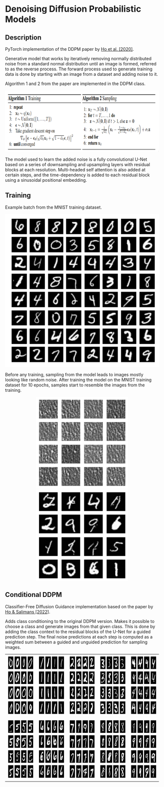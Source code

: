 # Denoising Diffusion Probabilistic Models 

## Description

PyTorch implementation of the DDPM paper by [Ho et al. \[2020\]](https://arxiv.org/abs/2006.11239).

Generative model that works by iteratively removing normally distributed noise from a standard normal distribution until an image is formed, referred to as the reverse process.
The forward process used to generate training data is done by starting with an image from a dataset and adding noise to it.

Algorithm 1 and 2 from the paper are implemented in the DDPM class.

<div align="center">
    <img src="Images/DDPM_algorithms.png" height="200">
</div>

The model used to learn the added noise is a fully convolutional U-Net based on a series of downsampling and upsampling layers with residual blocks at each resolution.
Multi-headed self attention is also added at certain steps, and the time-dependency is added to each residual block using a sinusoidal positional embedding.

## Training

Example batch from the MNIST training dataset.

<div align="center">
    <img src="Images/MNIST.png" height="500">
</div>

Before any training, sampling from the model leads to images mostly looking like random noise. After training the model on the MNIST training dataset for 10 epochs, samples start to resemble the images from the training.

<div align="center">
    <img src="Images/DDPM_random_samples.png" height="300">
    <img src="Images/DDPM_generated_samples.png" height="300">
</div>


## Conditional DDPM

Classifier-Free Diffusion Guidance implementation based on the paper by [Ho & Salimans \[2022\]](https://arxiv.org/abs/2207.12598).

Adds class conditioning to the original DDPM version. Makes it possible to choose a class and generate images from that given class.
This is done by adding the class context to the residual blocks of the U-Net for a guided prediction step.
The final noise predictions at each step is computed as a weighted sum between a guided and unguided prediction for sampling images.

<div align="center">
    <table>
        <tr>
            <td><img src="Images/CDDPM_0.png", height=200></td>
            <td><img src="Images/CDDPM_1.png", height=200></td>
            <td><img src="Images/CDDPM_2.png", height=200></td>
            <td><img src="Images/CDDPM_3.png", height=200></td>
            <td><img src="Images/CDDPM_4.png", height=200></td>
        </tr>
        <tr>
            <td><img src="Images/CDDPM_5.png", height=200></td>
            <td><img src="Images/CDDPM_6.png", height=200></td>
            <td><img src="Images/CDDPM_7.png", height=200></td>
            <td><img src="Images/CDDPM_8.png", height=200></td>
            <td><img src="Images/CDDPM_9.png", height=200></td>
        </tr>
    </table>
</div>

